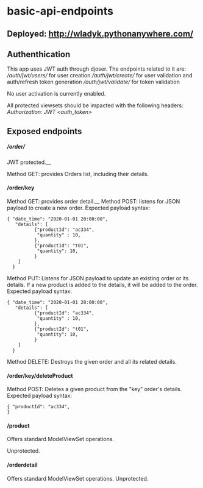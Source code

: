 # basic-api-endpoints

## Deployed: http://wladyk.pythonanywhere.com/

## Authenthication

This app uses JWT auth through djoser. The endpoints related to it are:
_/auth/jwt/users/_ for user creation
_/auth/jwt/create/_ for user validation and auth/refresh token generation
_/auth/jwt/validate/_ for token validation

No user activation is currently enabled.

All protected viewsets should be impacted with the following headers:
_Authorization: JWT <auth_token>_ 

## Exposed endpoints

##### /order/
JWT protected.__

Method GET: provides Orders list, including their details.

#### /order/key
Method GET: provides order detail.__
Method POST: listens for JSON payload to create a new order. Expected payload syntax:
```
{ "date_time": "2020-01-01 20:00:00",
   "details": [
          {"productId": "ac334",
           "quantity" : 10,
          },
          {"productId": "t01",
           "quantity": 10,
          }
    ]
  }
```
Method PUT: Listens for JSON payload to update an existing order or its details. If a new product is added to the details, it will be added to the order. Expected payload syntax: 
```
{ "date_time": "2020-01-01 20:00:00",
   "details": [
          {"productId": "ac334",
           "quantity" : 10,
          },
          {"productId": "t01",
           "quantity": 10,
          }
    ]
  }
```
Method DELETE: Destroys the given order and all its related details.

#### /order/key/deleteProduct
Method POST: Deletes a given product from the "key" order's details.
Expected payload syntax:

```
{ "productId": "ac334",
}
```
#### /product
Offers standard ModelViewSet operations.

Unprotected.

#### /orderdetail
Offers standard ModelViewSet operations.
Unprotected.
